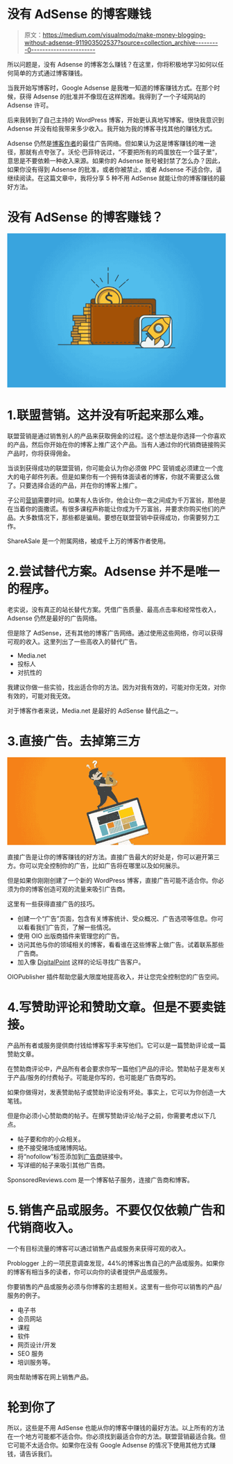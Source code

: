 # 没有 AdSense 的博客赚钱

> 原文：<https://medium.com/visualmodo/make-money-blogging-without-adsense-911903502537?source=collection_archive---------0----------------------->

所以问题是，没有 Adsense 的博客怎么赚钱？在这里，你将积极地学习如何以任何简单的方式通过博客赚钱。

当我开始写博客时，Google Adsense 是我唯一知道的博客赚钱方式。在那个时候，获得 Adsense 的批准并不像现在这样困难。我得到了一个子域网站的 Adsense 许可。

后来我转到了自己主持的 WordPress 博客，开始更认真地写博客。很快我意识到 Adsense 并没有给我带来多少收入。我开始为我的博客寻找其他的赚钱方式。

Adsense 仍然是[博客作者](https://visualmodo.com/)的最佳广告网络。但如果认为这是博客赚钱的唯一途径，那就有点夸张了。沃伦·巴菲特说过，“不要把所有的鸡蛋放在一个篮子里”，意思是不要依赖一种收入来源。如果你的 Adsense 账号被封禁了怎么办？因此，如果你没有得到 Adsense 的批准，或者你被禁止，或者 Adsense 不适合你，请继续阅读。在这篇文章中，我将分享 5 种不用 AdSense 就能让你的博客赚钱的最好方法。

# 没有 AdSense 的博客赚钱？

![](img/cd49beaa0ed12ecbed38be30cec6a8c3.png)

# 1.联盟营销。这并没有听起来那么难。

联盟营销是通过销售别人的产品来获取佣金的过程。这个想法是你选择一个你喜欢的产品，然后你开始在你的博客上推广这个产品。当有人通过你的代销商链接购买产品时，你将获得佣金。

当谈到获得成功的联盟营销，你可能会认为你必须做 PPC 营销或必须建立一个庞大的电子邮件列表。但是如果你有一个拥有体面读者的博客，你就不需要这么做了。只要选择合适的产品，并在你的博客上推广。

子公司[营销](https://visualmodo.com/)需要时间。如果有人告诉你，他会让你一夜之间成为千万富翁，那他是在当着你的面撒谎。有很多课程声称能让你成为千万富翁，并要求你购买他们的产品。大多数情况下，那些都是骗局。要想在联盟营销中获得成功，你需要努力工作。

ShareASale 是一个附属网络，被成千上万的博客作者使用。

# 2.尝试替代方案。Adsense 并不是唯一的程序。

老实说，没有真正的站长替代方案。凭借广告质量、最高点击率和经常性收入，Adsense 仍然是最好的广告网络。

但是除了 AdSense，还有其他的博客广告网络。通过使用这些网络，你可以获得可观的收入。这里列出了一些高收入的替代广告。

*   Media.net
*   投标人
*   对抗性的

我建议你做一些实验，找出适合你的方法。因为对我有效的，可能对你无效，对你有效的，可能对我无效。

对于博客作者来说，Media.net 是最好的 AdSense 替代品之一。

# 3.直接广告。去掉第三方

![](img/3b678a556e973cae5cf6d954b8266e4f.png)

直接广告是让你的博客赚钱的好方法。直接广告最大的好处是，你可以避开第三方。你可以完全控制你的广告，比如广告将在哪里以及如何展示。

但是如果你刚刚创建了一个新的 WordPress 博客，直接广告可能不适合你。你必须为你的博客创造可观的流量来吸引广告商。

这里有一些获得直接广告的技巧。

*   创建一个“广告”页面，包含有关博客统计、受众概况、广告选项等信息。你可以看看我们广告页，了解一些情况。
*   使用 OIO 出版商插件来管理您的广告。
*   访问其他与你的领域相关的博客，看看谁在这些博客上做广告。试着联系那些广告商。
*   加入像 [DigitalPoint](https://www.digitalpoint.com/) 这样的论坛寻找广告客户。

OIOPublisher 插件帮助您最大限度地提高收入，并让您完全控制您的广告空间。

# 4.写赞助评论和赞助文章。但是不要卖链接。

产品所有者或服务提供商付钱给博客写手来写他们。它可以是一篇赞助评论或一篇赞助文章。

在赞助商评论中，产品所有者会要求你写一篇他们产品的评论。赞助帖子是发布关于产品/服务的付费帖子。可能是你写的，也可能是广告商写的。

如果你做得对，发表赞助帖子或赞助评论没有坏处。事实上，它可以为你创造一大笔钱。

但是你必须小心赞助商的帖子。在撰写赞助评论/帖子之前，你需要考虑以下几点。

*   帖子要和你的小众相关。
*   绝不接受赌场或赌博网站。
*   将“nofollow”标签添加到[广告商](https://visualmodo.com/)链接中。
*   写详细的帖子来吸引其他广告商。

SponsoredReviews.com 是一个博客帖子服务，连接广告商和博客。

# 5.销售产品或服务。不要仅仅依赖广告和代销商收入。

一个有目标流量的博客可以通过销售产品或服务来获得可观的收入。

Problogger 上的一项民意调查发现，44%的博客出售自己的产品或服务。如果你的博客有相当多的读者，你可以向你的读者提供产品或服务。

你要销售的产品或服务必须与你博客的主题相关。这里有一些你可以销售的产品/服务的例子。

*   电子书
*   会员网站
*   课程
*   软件
*   网页设计/开发
*   SEO 服务
*   培训服务等。

网虫帮助博客在网上销售产品。

# 轮到你了

所以，这些是不用 AdSense 也能从你的博客中赚钱的最好方法。以上所有的方法在一个地方可能都不适合你。你必须找到最适合你的方法。联盟营销最适合我。但它可能不太适合你。如果你在没有 Google Adsense 的情况下使用其他方式赚钱，请告诉我们。